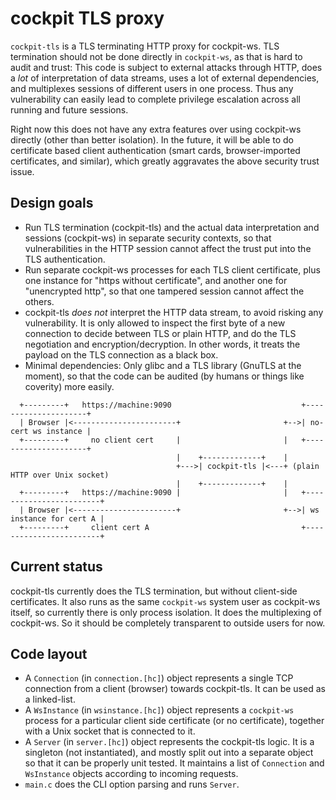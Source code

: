 cockpit TLS proxy
=================

`cockpit-tls` is a TLS terminating HTTP proxy for cockpit-ws. TLS termination
should not be done directly in `cockpit-ws`, as that is hard to audit and trust:
This code is subject to external attacks through HTTP, does a *lot* of
interpretation of data streams, uses a lot of external dependencies, and
multiplexes sessions of different users in one process. Thus any vulnerability
can easily lead to complete privilege escalation across all running and future
sessions.

Right now this does not have any extra features over using cockpit-ws directly
(other than better isolation). In the future, it will be able to do certificate
based client authentication (smart cards, browser-imported certificates, and
similar), which greatly aggravates the above security trust issue.

Design goals
------------

 * Run TLS termination (cockpit-tls) and the actual data interpretation and
   sessions (cockpit-ws) in separate security contexts, so that vulnerabilities
   in the HTTP session cannot affect the trust put into the TLS authentication.
 * Run separate cockpit-ws processes for each TLS client certificate, plus one
   instance for "https without certificate", and another one for "unencrypted
   http", so that one tampered session cannot affect the others.
 * cockpit-tls *does not* interpret the HTTP data stream, to avoid risking any
   vulnerability. It is only allowed to inspect the first byte of a new
   connection to decide between TLS or plain HTTP, and do the TLS negotiation
   and encryption/decryption. In other words, it treats the payload on the TLS
   connection as a black box.
 * Minimal dependencies: Only glibc and a TLS library (GnuTLS at the moment),
   so that the code can be audited (by humans or things  like coverity) more
   easily.

```
  +---------+   https://machine:9090                             +---------------------+
  | Browser |<-----------------------+                       +-->| no-cert ws instance |
  +---------+     no client cert     |                       |   +---------------------+
                                     |    +-------------+    |
                                     +--->| cockpit-tls |<---+ (plain HTTP over Unix socket)
                                     |    +-------------+    |
  +---------+   https://machine:9090 |                       |   +------------------------+
  | Browser |<-----------------------+                       +-->| ws instance for cert A |
  +---------+     client cert A                                  +------------------------+
```

Current status
--------------

cockpit-tls currently does the TLS termination, but without client-side
certificates. It also runs as the same `cockpit-ws` system user as cockpit-ws
itself, so currently there is only process isolation. It does the multiplexing
of cockpit-ws. So it should be completely transparent to outside users for now.

Code layout
-----------

 * A `Connection` (in `connection.[hc]`) object represents a single TCP
   connection from a client (browser) towards cockpit-tls. It can be used as a
   linked-list.
 * A `WsInstance` (in `wsinstance.[hc]`) object represents a `cockpit-ws`
   process for a particular client side certificate (or no certificate),
   together with a Unix socket that is connected to it.
 * A `Server` (in `server.[hc]`) object represents the cockpit-tls logic. It is
   a singleton (not instantiated), and mostly split out into a separate object
   so that it can be properly unit tested. It maintains a list of `Connection`
   and `WsInstance` objects according to incoming requests.
 * `main.c` does the CLI option parsing and runs `Server`.
